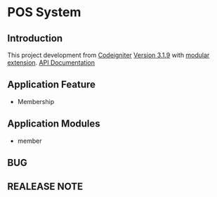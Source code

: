# POS System

## Introduction

This project development from [Codeigniter](https://www.codeigniter.com) [Version 3.1.9](https://forum.codeigniter.com/thread-70877.html) with [modular extension](https://bitbucket.org/wiredesignz/codeigniter-modular-extensions-hmvc). [API Documentation]('https://documenter.getpostman.com/view/878833/RzfmDmBc')

## Application Feature

- Membership

## Application Modules

- member

## BUG


## REALEASE NOTE


